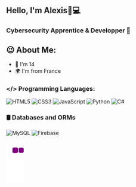 ## Hello, I'm Alexis👋💻
### Cybersecurity Apprentice & Developper 👾

## 😉 About Me:
- 🎂 I'm 14
- 🌍 I'm from France

### </> Programming Languages:
![HTML5](https://img.shields.io/badge/html5-%23E34F26.svg?style=flat&logo=html5&logoColor=white) ![CSS3](https://img.shields.io/badge/css3-%231572B6.svg?style=flat&logo=css3&logoColor=white) ![JavaScript](https://img.shields.io/badge/javascript-%23323330.svg?style=flat&logo=javascript&logoColor=%23F7DF1E) ![Python](https://img.shields.io/badge/python-3670A0?style=flat&logo=python&logoColor=ffdd54) ![C#](https://custom-icon-badges.demolab.com/badge/C%23-%23239120.svg?logo=cshrp&logoColor=white)

### 🛢 Databases and ORMs
![MySQL](https://img.shields.io/badge/mysql-4479A1.svg?style=flat&logo=mysql&logoColor=white) ![Firebase](https://img.shields.io/badge/firebase-a08021?style=flat&logo=firebase&logoColor=ffcd34)



![snake gif](https://github.com/alexis-dpt/alexis-dpt/blob/output/github-contribution-grid-snake.gif)
